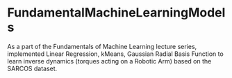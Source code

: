 # FundamentalMachineLearningModels
As a part of the Fundamentals of Machine Learning lecture series, implemented Linear Regression, kMeans, Gaussian Radial Basis Function to learn inverse dynamics (torques acting on a Robotic Arm) based on the SARCOS dataset. 
